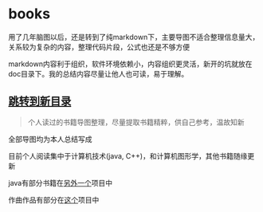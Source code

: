 # books

用了几年脑图以后，还是转到了纯markdown下，主要导图不适合整理信息量大，关系较为复杂的内容，整理代码片段，公式也还是不够方便

markdown内容利于组织，软件环境依赖小，内容组织更灵活，新开的坑就放在doc目录下。我的总结内容尽量让他人也可读，易于理解。

## [跳转到新目录](doc/readme.md)

> 个人读过的书籍导图整理，尽量提取书籍精粹，供自己参考，温故知新

全部导图均为本人总结写成

目前个人阅读集中于计算机技术(java, C++)，和计算机图形学，其他书籍随缘更新

java有部分书籍在[另外一个](https://github.com/Ryu613/java-all-in-one)项目中

作曲作品有部分在[这个](https://github.com/Ryu613/musical-composition)项目中